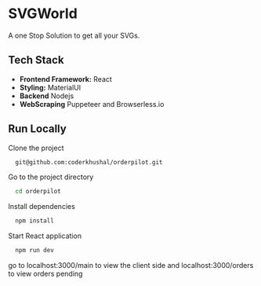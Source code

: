 
# SVGWorld

A one Stop Solution to get all your SVGs. 


## Tech Stack

 
- **Frontend Framework:** React
- **Styling:**  MaterialUI
- **Backend** Nodejs
- **WebScraping** Puppeteer and Browserless.io
  




## Run Locally

Clone the project

```bash
  git@github.com:coderkhushal/orderpilot.git
```

Go to the project directory

```bash
  cd orderpilot
```

Install dependencies

```bash
  npm install
```

Start React application

```bash
  npm run dev
```
go to localhost:3000/main to view the client side and localhost:3000/orders to view orders pending 



